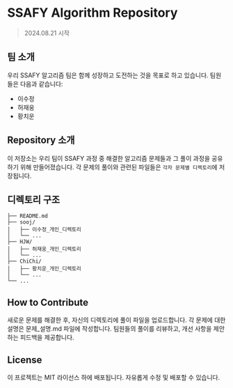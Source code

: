# SSAFY Algorithm Repository

> 2024.08.21 시작

## 팀 소개

우리 SSAFY 알고리즘 팀은 함께 성장하고 도전하는 것을 목표로 하고 있습니다. 팀원들은 다음과 같습니다:

- 이수정
- 허재웅
- 황치운

## Repository 소개

이 저장소는 우리 팀이 SSAFY 과정 중 해결한 알고리즘 문제들과 그 풀이 과정을 공유하기 위해 만들어졌습니다. 각 문제의 풀이와 관련된 파일들은 `각자 문제별 디렉토리`에 저장됩니다.

## 디렉토리 구조

```plaintext
├── README.md
├── sooj/
│   ├── 이수정_개인_디렉토리
│   └── ...
├── HJW/
│   ├── 허재웅_개인_디렉토리
│   └── ...
├── ChiChi/
│   ├── 황치운_개인_디렉토리
│   └── ...
└── ...
```

## How to Contribute

새로운 문제를 해결한 후, 자신의 디렉토리에 풀이 파일을 업로드합니다.
각 문제에 대한 설명은 문제_설명.md 파일에 작성합니다.
팀원들의 풀이를 리뷰하고, 개선 사항을 제안하는 피드백을 제공합니다.

## License

이 프로젝트는 MIT 라이선스 하에 배포됩니다. 자유롭게 수정 및 배포할 수 있습니다.
